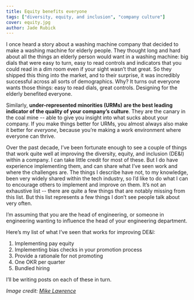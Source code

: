 ```yaml
---
title: Equity benefits everyone
tags: ["diversity, equity, and inclusion", "company culture"]
cover: equity.jpg
author: Jade Rubick
---
```


I once heard a story about a washing machine company that decided to make a washing machine for elderly people. They thought long and hard about all the things an elderly person would want in a washing machine: big dials that were easy to turn, easy to read controls and indicators that you could read in a dim room even if your sight wasn’t that great. So they shipped this thing into the market, and to their surprise, it was incredibly successful across all sorts of demographics. Why? It turns out everyone wants those things: easy to read dials, great controls. Designing for the elderly benefited everyone.

Similarly, **under-represented minorities (URMs) are the best leading indicator of the quality of your company’s culture**. They are the canary in the coal mine -- able to give you insight into what sucks about your company. If you make things better for URMs, you almost always also make it better for _everyone_, because you’re making a work environment where everyone can thrive. 

Over the past decade, I’ve been fortunate enough to see a couple of things that work quite well at improving the diversity, equity, and inclusion (DE&I) within a company. I can take little credit for most of these. But I do have experience implementing them, and can share what I’ve seen work and where the challenges are. The things I describe have not, to my knowledge, been very widely shared within the tech industry, so I’d like to do what I can to encourage others to implement and improve on them. It’s not an exhaustive list -- there are quite a few things that are notably missing from this list. But this list represents a few things I don’t see people talk about very often.

I’m assuming that you are the head of engineering, or someone in engineering wanting to influence the head of your engineering department. 

Here’s my list of what I’ve seen that works for improving DE&I:

1. Implementing pay equity
2. Implementing bias checks in your promotion process
3. Provide a rationale for not promoting
4. One OKR per quarter
5. Bundled hiring

I’ll be writing posts on each of these in turn. 



_Image credit: [Mike Lawrence](https://www.flickr.com/photos/157270154@N05/38470246986/in/photolist-21Bu59s-5JXmXU-4yteqL-M64hnU-aTwT5p-qWVeJB-4ENFAf-2c42pT-89arbM-2gvDE1D-X6faQ9-2iJy6EC-KjHNZ2-9ypUSk-9uWhEu-GFxx12-8Zyfi9-9iax5p-2gKmdqa-abkiF-n5upB-2hgrHfK-2gHrAMC-3hJEN-6vBa7e-f74aNT-7x7sgx-8NEDtn-2cNHhqF-2f4Wa2r-2hgufW7-2g9g2F6-48Uq82-5FKUZg-bnFPLK-5mSD7V-7LzzgB-QEWVU-K6cjEh-25RrorP-aUmjR-6vrQh6-cekdhG-77E1md-jPNYy-jPNXH-2jAPwFz-cpYwHb-2gHqQir-cAr9cm)_